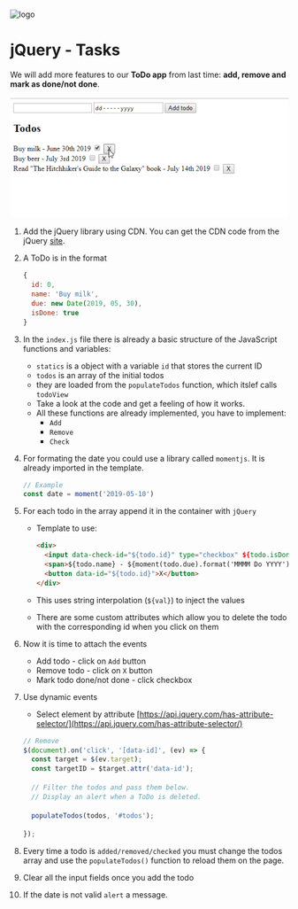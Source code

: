 <img src="https://webassets.telerikacademy.com/images/default-source/logos/telerik-academy.svg)" alt="logo" width="300px" style="margin-top: 20px;"/>

# jQuery - Tasks

We will add more features to our **ToDo app** from last time: **add, remove and mark as done/not done**.

!['todo-app'](./imgs/todo-app-animation.gif)

1. Add the jQuery library using CDN. You can get the CDN code from the jQuery [site](https://code.jquery.com/).

1. А ToDo is in the format

    ```js
    {
      id: 0,
      name: 'Buy milk',
      due: new Date(2019, 05, 30),
      isDone: true
    }
    ```

1. In the `index.js` file there is already a basic structure of the JavaScript functions and variables:

   - `statics` is a object with a variable `id` that stores the current ID
   - `todos` is an array of the initial todos
   - they are loaded from the `populateTodos` function, which itslef calls `todoView`
   - Take a look at the code and get a feeling of how it works.
   - All these functions are already implemented, you have to implement:
     - `Add`
     - `Remove`
     - `Check`

1. For formating the date you could use a library called ```momentjs```. It is already imported in the template.

    ```js
    // Example
    const date = moment('2019-05-10')
    ```

1. For each todo in the array append it in the container with ```jQuery```

    - Template to use:

        ```html
        <div>
          <input data-check-id="${todo.id}" type="checkbox" ${todo.isDone ? 'checked' : ''}/>
          <span>${todo.name} - ${moment(todo.due).format('MMMM Do YYYY')}</span>
          <button data-id="${todo.id}">X</button>
        </div>
        ```

    - This uses string interpolation (`${val}`) to inject the values 
    - There are some custom attributes which allow you to delete the todo with the corresponding id when you click on them

1. Now it is time to attach the events
    - Add todo - click on ```Add``` button
    - Remove todo - click on ```X``` button
    - Mark todo done/not done - click checkbox
  
1. Use dynamic events

    - Select element by attribute [https://api.jquery.com/has-attribute-selector/](https://api.jquery.com/has-attribute-selector/)

    ```js
    // Remove
    $(document).on('click', '[data-id]', (ev) => {
      const target = $(ev.target);
      const targetID = $target.attr('data-id');

      // Filter the todos and pass them below.
      // Display an alert when a ToDo is deleted.

      populateTodos(todos, '#todos');
      
    });
    ```

1. Every time a todo is ```added/removed/checked``` you must change the todos array and use the ```populateTodos()``` function to reload them on the page.

1. Clear all the input fields once you add the todo

1. If the date is not valid ```alert``` a message.

